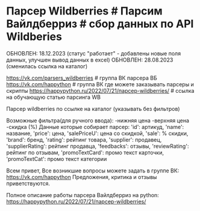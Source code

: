 # Парсер Wildberries # Парсим Вайлдберриз # сбор данных по API Wildberies

ОБНОВЛЕН: 18.12.2023 (статус "работает" - добавлены новые поля данных, улучшен вывод данных в excel)
ОБНОВЛЕН: 28.08.2023 (сменилась ссылка на каталог)

https://vk.com/parsers_wildberries  # группа ВК парсера ВБ
https://vk.com/happython  # группа ВК где можете заказывать парсеры и скрипты
https://happypython.ru/2022/07/21/парсер-wildberries/  # ссылка на обучающую статью парсинга WB

Парсер wildberries по ссылке на каталог (указывать без фильтров)

Возможные фильтра(для ручного ввода): 
    -нижняя цена
    -верхняя цена
    -скидка (%)
Данные которые собирает парсер:
            'id': артикуд,
            'name': название,
            'price': цена,
            'salePriceU': цена со скидкой,
            'sale': % скидки,
            'brand': бренд,
            'rating': рейтинг товара,
            'supplier': продавец,
            'supplierRating': рейтинг продавца,
            'feedbacks': отзывы,
            'reviewRating': рейтинг по отзывам,
            'promoTextCard': промо текст карточки,
            'promoTextCat': промо текст категории

Всем привет, 
Все возникшие вопросы можете задать в группе ВК: https://vk.com/happython
Предложения, критика и отзывы приветствуются.

Полное описание работы парсера Вайлдберриз на python: https://happypython.ru/2022/07/21/парсер-wildberries/

